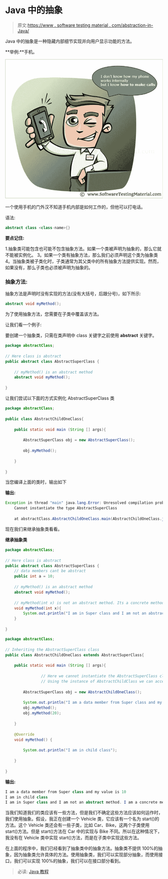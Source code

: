 # Java 中的抽象

> 原文:[https://www . software testing material . com/abstraction-in-Java/](https://www.softwaretestingmaterial.com/abstraction-in-java/)

Java 中的抽象是一种隐藏内部细节实现并向用户显示功能的方法。

**举例:**手机。

![Abstraction In Java](img/60cbfe1f7555965fee2f296daa6316dc.png)

一个使用手机的门外汉不知道手机内部是如何工作的，但他可以打电话。

语法:

```java
abstract class <class-name>{}
```

**要点记住:**

1.抽象类可能包含也可能不包含抽象方法。如果一个类被声明为抽象的，那么它就不能被实例化。
3。如果一个类有抽象方法，那么我们必须声明这个类为抽象类
4。当抽象类被子类化时，子类通常为其父类中的所有抽象方法提供实现。然而，如果没有，那么子类也必须被声明为抽象的。

### **抽象方法:**

抽象方法是声明时没有实现的方法(没有大括号，后跟分号)，如下所示:

```java
abstract void myMethod();
```

为了使用抽象方法，您需要在子类中覆盖该方法。

让我们看一个例子:

要创建一个抽象类，只需在类声明中 class 关键字之前使用 **abstract** 关键字。

```java
package abstractClass;

// Here class is abstract
public abstract class AbstractSuperClass {

	// myMethod() is an abstract method
	abstract void myMethod();

}
```

让我们尝试以下面的方式实例化 AbstractSuperClass 类

```java
package abstractClass;

public class AbstractChildOneClass{

	public static void main (String [] args){

		AbstractSuperClass obj = new AbstractSuperClass();

		obj.myMethod();

	}

}
```

当您编译上面的类时，输出如下

**输出:**

```java
Exception in thread "main" java.lang.Error: Unresolved compilation problem: 
	Cannot instantiate the type AbstractSuperClass

	at abstractClass.AbstractChildOneClass.main(AbstractChildOneClass.java:7)
```

现在我们来继承抽象类看看。

**继承抽象类**

```java
package abstractClass;

// Here class is abstract
public abstract class AbstractSuperClass {
	// data members cant be abstract
	public int a = 10;

	// myMethod() is an abstract method
	abstract void myMethod();

	// myMethod(int x) is not an abstract method. Its a concrete method
	void myMethod(int x){
		System.out.println("I am in Super class and I am not an abstract method. I am a concrete method");
	}

}
```

```java
package abstractClass;

// Inheriting the AbstractSuperClass class
public class AbstractChildOneClass extends AbstractSuperClass{

	public static void main (String [] args){

                // Here we cannot instantiate the AbstractSuperClass class but we can instantiate the AbstractChildClass class
                // Using the instance of AbstractChildClass we can access methods and data members of AbstractSuperClass class

		AbstractSuperClass obj = new AbstractChildOneClass();

		System.out.println("I am a data member from Super class and my value is " + obj.a);
		obj.myMethod();
		obj.myMethod(20);

	}

	@Override
	void myMethod() {

		System.out.println("I am in child class");

	}

}
```

**输出:**

```java
I am a data member from Super class and my value is 10
I am in child class
I am in Super class and I am not an abstract method. I am a concrete method
```

当我们知道我们的类应该有一些方法，但是我们不确定这些方法应该如何运作时，我们使用抽象。假设，我正在创建一个 Vehicle 类，它应该有一个名为 start()的方法。这个 Vehicle 类还会有一些子类，比如 Car、Bike，这两个子类使用 start()方法。但是 start()方法在 Car 中的实现与 Bike 不同。所以在这种情况下，我没有在 Vehicle 类中实现 start()方法，而是在子类中实现这些方法。

在上面的程序中，我们已经看到了抽象类中的抽象方法。抽象类不提供 100%的抽象，因为抽象类允许具体的方法。使用抽象类，我们可以实现部分抽象，而使用接口，我们可以实现 100%的抽象，我们可以在接口部分看到。

> 必读: [Java 教程](https://www.softwaretestingmaterial.com/java-tutorial/)